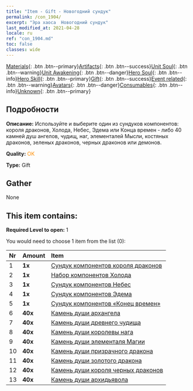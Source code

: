 ```yaml
---
title: "Item - Gift - Новогодний сундук"
permalink: /con_1904/
excerpt: "Эра хаоса  Новогодний сундук"
last_modified_at: 2021-04-28
locale: ru
ref: "con_1904.md"
toc: false
classes: wide
---
```

 [Materials](/ItemsRU/){: .btn .btn--primary}[Artifacts](/ItemsRU/Artifacts/){: .btn .btn--success}[Unit Soul](/ItemsRU/UnitSoul/){: .btn .btn--warning}[Unit Awakening](/ItemsRU/UnitAwakening/){: .btn .btn--danger}[Hero Soul](/ItemsRU/HeroSoul/){: .btn .btn--info}[Hero Skill](/ItemsRU/HeroSkill/){: .btn .btn--primary}[Gift](/ItemsRU/Gift/){: .btn .btn--success}[Event related](/ItemsRU/Events/){: .btn .btn--warning}[Avatars](/ItemsRU/Avatars/){: .btn .btn--danger}[Consumables](/ItemsRU/Consumables/){: .btn .btn--info}[Unknown](/ItemsRU/Unknown/){: .btn .btn--primary}

## Подробности
 **Описание:** Используйте и выберите один из сундуков компонентов: короля драконов, Холода, Небес, Эдема или Конца времен - либо 40 камней душ ангелов, чудищ, наг, элементалей Мысли, костяных драконов, зеленых драконов, черных драконов или демонов.

 **Quality:** <span style="color: #FF8C00">OK</span>

 **Type:** Gift

## Gather

  None

## This item contains:

 **Required Level to open:** 1

 You would need to choose 1 item from the list (0):

  | Nr | Amount |     Item    |
  |:---|:-------|:------------|
  | 1 |  **1x** | [Сундук компонентов короля драконов](/ItemsRU/con_1348/) |  | 
  | 2 |  **1x** | [Набор компонентов Холода](/ItemsRU/con_1352/) |  | 
  | 3 |  **1x** | [Сундук компонентов Небес](/ItemsRU/con_1354/) |  | 
  | 4 |  **1x** | [Сундук компонентов Эдема](/ItemsRU/con_1864/) |  | 
  | 5 |  **1x** | [Сундук компонентов «Конец времен»](/ItemsRU/con_1360/) |  | 
  | 6 |  **40x** | [Камень души архангела](/ItemsRU/unt_288/) |  | 
  | 7 |  **40x** | [Камень души древнего чудища](/ItemsRU/unt_311/) |  | 
  | 8 |  **40x** | [Камень души королевы нага](/ItemsRU/unt_325/) |  | 
  | 9 |  **40x** | [Камень души элементаля Магии](/ItemsRU/unt_347/) |  | 
  | 10 |  **40x** | [Камень души призрачного дракона](/ItemsRU/unt_303/) |  | 
  | 11 |  **40x** | [Камень души золотого дракона](/ItemsRU/unt_295/) |  | 
  | 12 |  **40x** | [Камень души короля черных драконов](/ItemsRU/unt_334/) |  | 
  | 13 |  **40x** | [Камень души архидьявола](/ItemsRU/unt_318/) |  | 
